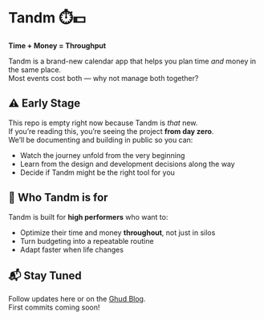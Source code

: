 # Tandm ⏱️💵

**Time + Money = Throughput**

Tandm is a brand-new calendar app that helps you plan time *and* money in the same place.  
Most events cost both — why not manage both together?

## ⚠️ Early Stage

This repo is empty right now because Tandm is *that* new.  
If you’re reading this, you’re seeing the project **from day zero**.  
We’ll be documenting and building in public so you can:  

- Watch the journey unfold from the very beginning  
- Learn from the design and development decisions along the way  
- Decide if Tandm might be the right tool for you  

## 🌟 Who Tandm is for

Tandm is built for **high performers** who want to:  
- Optimize their time and money **throughout**, not just in silos  
- Turn budgeting into a repeatable routine  
- Adapt faster when life changes  

## 📬 Stay Tuned

Follow updates here or on the [Ghud Blog](https://ghud-org.github.io).  
First commits coming soon!